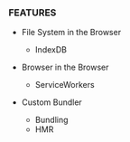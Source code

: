 ### FEATURES

- File System in the Browser
  - IndexDB

- Browser in the Browser 
  - ServiceWorkers

- Custom Bundler
  - Bundling
  - HMR
